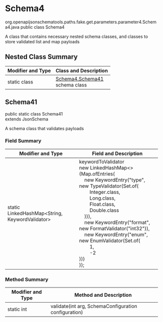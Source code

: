 # Schema4
org.openapijsonschematools.paths.fake.get.parameters.parameter4.Schema4.java
public class Schema4

A class that contains necessary nested schema classes, and classes to store validated list and map payloads

## Nested Class Summary
| Modifier and Type | Class and Description |
| ----------------- | ---------------------- |
| static class | [Schema4.Schema41](#schema41)<br> schema class |

## Schema41
public static class Schema41<br>
extends JsonSchema

A schema class that validates payloads
### Field Summary
| Modifier and Type | Field and Description |
| ----------------- | ---------------------- |
| static LinkedHashMap<String, KeywordValidator> |keywordToValidator<br/>new LinkedHashMap<>(Map.ofEntries(<br/>&nbsp;&nbsp;&nbsp;&nbsp;new KeywordEntry("type", new TypeValidator(Set.of(<br/>&nbsp;&nbsp;&nbsp;&nbsp;&nbsp;&nbsp;&nbsp;&nbsp;Integer.class,<br/>&nbsp;&nbsp;&nbsp;&nbsp;&nbsp;&nbsp;&nbsp;&nbsp;Long.class,<br/>&nbsp;&nbsp;&nbsp;&nbsp;&nbsp;&nbsp;&nbsp;&nbsp;Float.class,<br/>&nbsp;&nbsp;&nbsp;&nbsp;&nbsp;&nbsp;&nbsp;&nbsp;Double.class<br/>&nbsp;&nbsp;&nbsp;&nbsp;))),<br/>&nbsp;&nbsp;&nbsp;&nbsp;new KeywordEntry("format", new FormatValidator("int32")),<br>&nbsp;&nbsp;&nbsp;&nbsp;new KeywordEntry("enum", new EnumValidator(Set.of(<br>&nbsp;&nbsp;&nbsp;&nbsp;&nbsp;&nbsp;&nbsp;&nbsp;1,<br>&nbsp;&nbsp;&nbsp;&nbsp;&nbsp;&nbsp;&nbsp;&nbsp;-2<br>)))<br>)); |

### Method Summary
| Modifier and Type | Method and Description |
| ----------------- | ---------------------- |
| static int | validate(int arg, SchemaConfiguration configuration) |
